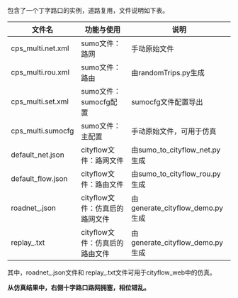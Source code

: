 包含了一个丁字路口的实例，道路复用，文件说明如下表。

| 文件名            | 功能与使用                     | 说明                            |
| ----------------- | ------------------------------ | ------------------------------- |
| cps_multi.net.xml | sumo文件：路网                 | 手动原始文件                    |
| cps_multi.rou.xml | sumo文件：路由                 | 由randomTrips.py生成            |
| cps_multi.set.xml | sumo文件：sumocfg配置          | sumocfg文件配置导出             |
| cps_multi.sumocfg | sumo文件：主配置               | 手动原始文件，可用于仿真        |
| default_net.json  | cityflow文件：路网文件         | 由sumo_to_cityflow_net.py生成   |
| default_flow.json | cityflow文件：路由文件         | 由sumo_to_cityflow_rou.py生成   |
| roadnet_.json     | cityflow文件：仿真后的路网文件 | 由generate_cityflow_demo.py生成 |
| replay_.txt       | cityflow文件：仿真后的路由文件 | 由generate_cityflow_demo.py生成 |



其中，roadnet_.json文件和 replay_.txt文件可用于cityflow_web中的仿真。

**从仿真结果中，右侧十字路口路网拥塞，相位错乱。**

